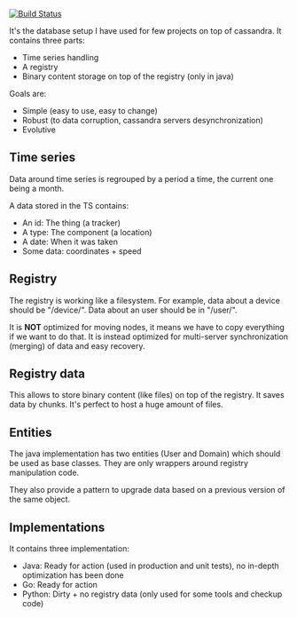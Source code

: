 [![Build Status](https://drone.io/github.com/fclairamb/m2mp/status.png)](https://drone.io/github.com/fclairamb/m2mp/latest)

It's the database setup I have used for few projects on top of cassandra. It contains three parts:

* Time series handling
* A registry
* Binary content storage on top of the registry (only in java)

Goals are:
* Simple (easy to use, easy to change)
* Robust (to data corruption, cassandra servers desynchronization)
* Evolutive


Time series
-----------
Data around time series is regrouped by a period a time, the current one being a month.

A data stored in the TS contains: 
* An id: The thing (a tracker)
* A type: The component (a location)
* A date: When it was taken
* Some data: coordinates + speed


Registry
--------
The registry is working like a filesystem.
For example, data about a device should be "/device/<device UUID>". Data about an user should be in "/user/<user UUID>".

It is **NOT** optimized for moving nodes, it means we have to copy everything if we want to do that. It is instead optimized for multi-server synchronization (merging) of data and easy recovery.


Registry data
-------------
This allows to store binary content (like files) on top of the registry. It saves data by chunks. 
It's perfect to host a huge amount of files.


Entities
--------
The java implementation has two entities (User and Domain) which should be used as base classes. They are only wrappers around registry manipulation code.

They also provide a pattern to upgrade data based on a previous version of the same object.


Implementations
---------------
It contains three implementation:
* Java: Ready for action (used in production and unit tests), no in-depth optimization has been done
* Go: Ready for action
* Python: Dirty + no registry data (only used for some tools and checkup code)

